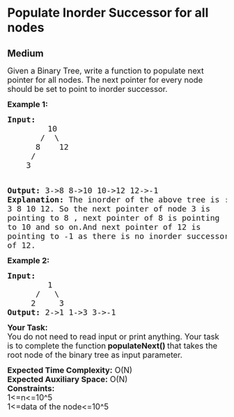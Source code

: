 # Populate Inorder Successor for all nodes
## Medium 
<div class="problem-statement" style="user-select: auto;">
                <p style="user-select: auto;"></p><p style="user-select: auto;"><span style="font-size: 18px; user-select: auto;">Given a Binary Tree, write a function to populate next pointer for all nodes.&nbsp;The next pointer for every node should be set to point to inorder successor.</span></p>

<p style="user-select: auto;"><strong style="user-select: auto;"><span style="font-size: 18px; user-select: auto;">Example 1:</span></strong></p>

<pre style="user-select: auto;"><span style="font-size: 18px; user-select: auto;"><strong style="user-select: auto;">Input:</strong>
</span>           <span style="font-size: 18px; user-select: auto;">10
&nbsp;      /  \
&nbsp;     8    12
&nbsp;    /
&nbsp;   3
&nbsp; </span>

<span style="font-size: 18px; user-select: auto;"><strong style="user-select: auto;">Output: </strong>3-&gt;8 8-&gt;10 10-&gt;12 12-&gt;-1</span>
<span style="font-size: 18px; user-select: auto;"><strong style="user-select: auto;">Explanation: </strong>The inorder of the above tree is :</span>
<span style="font-size: 18px; user-select: auto;">3 8 10 12. So the next pointer of node 3 is </span>
<span style="font-size: 18px; user-select: auto;">pointing to 8 , next pointer of 8 is pointing
to 10 and so on.And next pointer of 12 is</span>
<span style="font-size: 18px; user-select: auto;">pointing to -1 as there is no inorder successor 
of 12.</span></pre>

<p style="user-select: auto;"><strong style="user-select: auto;"><span style="font-size: 18px; user-select: auto;">Example 2:</span></strong></p>

<pre style="user-select: auto;"><strong style="user-select: auto;"><span style="font-size: 18px; user-select: auto;">Input:</span></strong>
           <span style="font-size: 18px; user-select: auto;">1
&nbsp;     /   \
&nbsp;    2     3</span>
<strong style="user-select: auto;"><span style="font-size: 18px; user-select: auto;">Output: </span></strong><span style="font-size: 18px; user-select: auto;">2-&gt;1 1-&gt;3 3-&gt;-1 </span></pre>

<p style="user-select: auto;"><strong style="user-select: auto;"><span style="font-size: 18px; user-select: auto;">Your Task:</span></strong><br style="user-select: auto;">
<span style="font-size: 18px; user-select: auto;">You do not need to read input or print anything. Your task is to complete the function<strong style="user-select: auto;"> </strong><strong style="user-select: auto;">populateNext()&nbsp;</strong>that takes the root node of the binary tree as input parameter.</span></p>

<p style="user-select: auto;"><span style="font-size: 18px; user-select: auto;"><strong style="user-select: auto;">Expected Time Complexity:</strong>&nbsp;O(N)<br style="user-select: auto;">
<strong style="user-select: auto;">Expected Auxiliary Space:</strong>&nbsp;O(N)</span><br style="user-select: auto;">
<span style="font-size: 18px; user-select: auto;"><strong style="user-select: auto;">Constraints:</strong><br style="user-select: auto;">
1&lt;=n&lt;=10^5<br style="user-select: auto;">
1&lt;=data of the node&lt;=10^5</span></p>
 <p style="user-select: auto;"></p>
            </div>